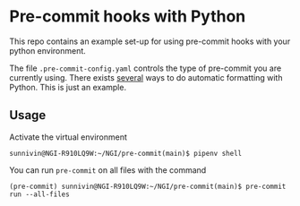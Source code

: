 # Pre-commit hooks with Python 

This repo contains an example set-up for using pre-commit hooks with your python environment. 

The file `.pre-commit-config.yaml` controls the type of pre-commit you are currently using. There exists [several](https://towardsdatascience.com/pre-commit-hooks-you-must-know-ff247f5feb7e) ways to do automatic formatting with Python. This is just an example. 

## Usage 
Activate the virtual environment 

    sunnivin@NGI-R910LQ9W:~/NGI/pre-commit(main)$ pipenv shell

You can run `pre-commit` on all files with the command 

    (pre-commit) sunnivin@NGI-R910LQ9W:~/NGI/pre-commit(main)$ pre-commit run --all-files 